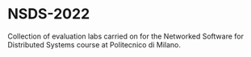 # NSDS-2022
Collection of evaluation labs carried on for the Networked Software for Distributed Systems course at Politecnico di Milano.

